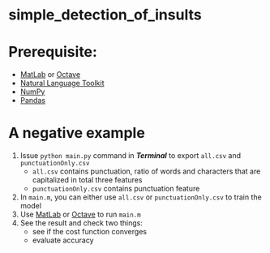 # simple_detection_of_insults

# Prerequisite:
- [MatLab](https://www.mathworks.com/) or [Octave](https://www.gnu.org/software/octave/)
- [Natural Language Toolkit](http://www.nltk.org/)
- [NumPy](http://www.numpy.org/)
- [Pandas](http://pandas.pydata.org/)

# A negative example
1. Issue `python main.py` command in ***Terminal*** to export `all.csv` and `punctuationOnly.csv`
    - `all.csv` contains punctuation, ratio of words and characters that are capitalized in total three features
    - `punctuationOnly.csv` contains punctuation feature
2. In `main.m`, you can either use `all.csv` or `punctuationOnly.csv` to train the model
3. Use [MatLab](https://www.mathworks.com/) or [Octave](https://www.gnu.org/software/octave/) to run `main.m`
4. See the result and check two things:
    - see if the cost function converges
    - evaluate accuracy
